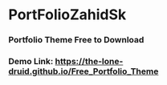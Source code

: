 # PortFolioZahidSk

### Portfolio Theme Free to Download
### Demo Link: https://the-lone-druid.github.io/Free_Portfolio_Theme
